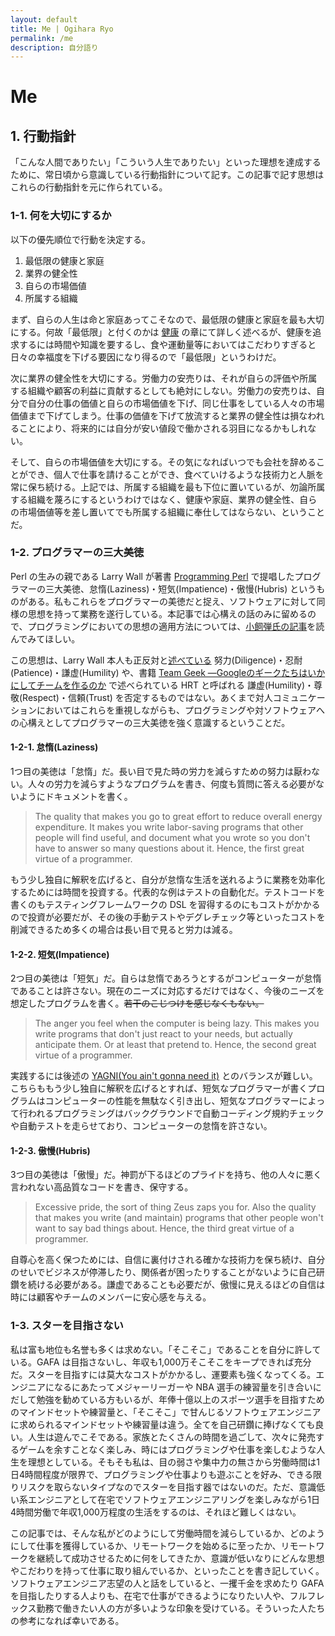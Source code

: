 ```yaml
---
layout: default
title: Me | Ogihara Ryo
permalink: /me
description: 自分語り
---
```


# Me

<!--
## イントロダクション

### 概要

この記事は壮大な自分語りだ。私のキャリア、思想、こだわり、ノウハウといった全てをこの記事に詰め込んだ。

### 執筆動機

自分の思想を体系的にまとめた1つのテキストを書き上げたかった。元々は有料 [note](https://note.com/) に書いて、自分に興味を持ってくれた方に読んでもらえれば良いかな、と思っていたのだが、note は体系的な長文を書き上げるにあたって Markdown に対応しておらず、見出しのレベルも1階層しかなかったため諦めた。

### 想定読者

私の働き方や思想に興味のある人向けに書いた。これからソフトウェアエンジニアを目指す方や、働き方を変えたい現役ソフトウェアエンジニアの方の1つのモデルケースとして参考になれば幸いだ。ただし、私は後述するように大成功を収めた人間ではないし、他人のモデルケースに再現性はないので、あくまで参考程度に捉えてほしい。

## 目次

-->

## 1. 行動指針

「こんな人間でありたい」「こういう人生でありたい」といった理想を達成するために、常日頃から意識している行動指針について記す。この記事で記す思想はこれらの行動指針を元に作られている。

### 1-1. 何を大切にするか

以下の優先順位で行動を決定する。

1. 最低限の健康と家庭
2. 業界の健全性
3. 自らの市場価値
4. 所属する組織

まず、自らの人生は命と家庭あってこそなので、最低限の健康と家庭を最も大切にする。何故「最低限」と付くのかは [健康](#健康) の章にて詳しく述べるが、健康を追求するには時間や知識を要するし、食や運動量等においてはこだわりすぎると日々の幸福度を下げる要因になり得るので「最低限」というわけだ。

次に業界の健全性を大切にする。労働力の安売りは、それが自らの評価や所属する組織や顧客の利益に貢献するとしても絶対にしない。労働力の安売りは、自分で自分の仕事の価値と自らの市場価値を下げ、同じ仕事をしている人々の市場価値まで下げてしまう。仕事の価値を下げて放流すると業界の健全性は損なわれることにより、将来的には自分が安い値段で働かされる羽目になるかもしれない。

そして、自らの市場価値を大切にする。その気になればいつでも会社を辞めることができ、個人で仕事を請けることができ、食べていけるような技術力と人脈を常に保ち続ける。上記では、所属する組織を最も下位に置いているが、勿論所属する組織を蔑ろにするというわけではなく、健康や家庭、業界の健全性、自らの市場価値等を差し置いてでも所属する組織に奉仕してはならない、ということだ。

### 1-2. プログラマーの三大美徳

Perl の生みの親である Larry Wall が著書 [Programming Perl](https://www.oreilly.co.jp/books/4873110963/) で提唱したプログラマーの三大美徳、怠惰(Laziness)・短気(Impatience)・傲慢(Hubris) というものがある。私もこれらをプログラマーの美徳だと捉え、ソフトウェアに対して同様の思想を持って業務を遂行している。本記事では心構えの話のみに留めるので、プログラミングにおいての思想の適用方法については、[小飼弾氏の記事](https://tech.nikkeibp.co.jp/it/article/Watcher/20061005/250057/?rt=nocnt)を読んでみてほしい。

この思想は、Larry Wall 本人も正反対と[述べている](https://www.oreilly.co.jp/BOOK/osp/OpenSource_Web_Version/chapter10/chapter10.html) 努力(Diligence)・忍耐(Patience)・謙虚(Humility) や、書籍 [Team Geek ―Googleのギークたちはいかにしてチームを作るのか](https://www.amazon.co.jp/Team-Geek-%E2%80%95Google%E3%81%AE%E3%82%AE%E3%83%BC%E3%82%AF%E3%81%9F%E3%81%A1%E3%81%AF%E3%81%84%E3%81%8B%E3%81%AB%E3%81%97%E3%81%A6%E3%83%81%E3%83%BC%E3%83%A0%E3%82%92%E4%BD%9C%E3%82%8B%E3%81%AE%E3%81%8B-Brian-Fitzpatrick/dp/4873116309) で述べられている HRT と呼ばれる 謙虚(Humility)・尊敬(Respect)・信頼(Trust) を否定するものではない。あくまで対人コミュニケーションにおいてはこれらを重視しながらも、プログラミングや対ソフトウェアへの心構えとしてプログラマーの三大美徳を強く意識するということだ。

#### 1-2-1. 怠惰(Laziness)

1つ目の美徳は「怠惰」だ。長い目で見た時の労力を減らすための努力は厭わない。人々の労力を減らすようなプログラムを書き、何度も質問に答える必要がないようにドキュメントを書く。

> The quality that makes you go to great effort to reduce overall energy expenditure. It makes you write labor-saving programs that other people will find useful, and document what you wrote so you don't have to answer so many questions about it. Hence, the first great virtue of a programmer.

もう少し独自に解釈を広げると、自分が怠惰な生活を送れるように業務を効率化するためには時間を投資する。代表的な例はテストの自動化だ。テストコードを書くのもテスティングフレームワークの DSL を習得するのにもコストがかかるので投資が必要だが、その後の手動テストやデグレチェック等といったコストを削減できるため多くの場合は長い目で見ると労力は減る。

#### 1-2-2. 短気(Impatience)

2つ目の美徳は「短気」だ。自らは怠惰であろうとするがコンピューターが怠惰であることは許さない。現在のニーズに対応するだけではなく、今後のニーズを想定したプログラムを書く。~~若干のこじつけを感じなくもない。~~

> The anger you feel when the computer is being lazy. This makes you write programs that don't just react to your needs, but actually anticipate them. Or at least that pretend to. Hence, the second great virtue of a programmer.

実践するには後述の [YAGNI(You ain't gonna need it)]() とのバランスが難しい。こちらももう少し独自に解釈を広げるとすれば、短気なプログラマーが書くプログラムはコンピューターの性能を無駄なく引き出し、短気なプログラマーによって行われるプログラミングはバックグラウンドで自動コーディング規約チェックや自動テストを走らせており、コンピューターの怠惰を許さない。

#### 1-2-3. 傲慢(Hubris)

3つ目の美徳は「傲慢」だ。神罰が下るほどのプライドを持ち、他の人々に悪く言われない高品質なコードを書き、保守する。

> Excessive pride, the sort of thing Zeus zaps you for. Also the quality that makes you write (and maintain) programs that other people won't want to say bad things about. Hence, the third great virtue of a programmer.

自尊心を高く保つためには、自信に裏付けされる確かな技術力を保ち続け、自分のせいでビジネスが停滞したり、関係者が困ったりすることがないように自己研鑽を続ける必要がある。謙虚であることも必要だが、傲慢に見えるほどの自信は時には顧客やチームのメンバーに安心感を与える。

### 1-3. スターを目指さない

私は富も地位も名誉も多くは求めない。「そこそこ」であることを自分に許している。GAFA は目指さないし、年収も1,000万そこそこをキープできれば充分だ。スターを目指すには莫大なコストがかかるし、運要素も強くなってくる。エンジニアになるにあたってメジャーリーガーや NBA 選手の練習量を引き合いにだして勉強を勧めている方もいるが、年俸十億以上のスポーツ選手を目指すためのマインドセットや練習量と、「そこそこ」で甘んじるソフトウェアエンジニアに求められるマインドセットや練習量は違う。全てを自己研鑽に捧げなくても良い。人生は遊んでこそである。家族とたくさんの時間を過ごして、次々に発売するゲームを余すことなく楽しみ、時にはプログラミングや仕事を楽しむような人生を理想としている。そもそも私は、目の弱さや集中力の無さから労働時間は1日4時間程度が限界で、プログラミングや仕事よりも遊ぶことを好み、できる限りリスクを取らないタイプなのでスターを目指す器ではないのだ。ただ、意識低い系エンジニアとして在宅でソフトウェアエンジニアリングを楽しみながら1日4時間労働で年収1,000万程度の生活をするのは、それほど難しくはない。

この記事では、そんな私がどのようにして労働時間を減らしているか、どのようにして仕事を獲得しているか、リモートワークを始めるに至ったか、リモートワークを継続して成功させるために何をしてきたか、意識が低いなりにどんな思想やこだわりを持って仕事に取り組んでいるか、といったことを書き記していく。ソフトウェアエンジニア志望の人と話をしていると、一攫千金を求めたり GAFA を目指したりする人よりも、在宅で仕事ができるようになりたい人や、フルフレックス勤務で働きたい人の方が多いような印象を受けている。そういった人たちの参考になれば幸いである。

<!--

## 2. キャリアパス

### 2-1. 新卒でソフトウェアエンジニアへ

#### 2-1-1. 適性と配属

#### 2-1-2. 取り組んだ技術

#### 2-1-3. ハードワーク

#### 2-1-4. MLM勧誘

### 2-2. 1年間の無職期間と起業失敗

#### 2-2-1. 自己啓発

#### 2-2-2. 不労所得を目指して


### 2-3. web系エンジニアへのキャリアチェンジ

#### 2-3-1. アルバイト期間

#### 2-3-2. 入社即炎上

#### 2-3-3. 急成長

#### 2-3-4. 社内政治

### 2-4. フリーランス

### 2-5. 会社員と個人事業主の両立

#### 2-5-1. 本業


#### 2-5-2. 副業


## 3. 労働環境

### 3-1. フルリモート

### 3-2. フルフレックス

### 3-3. 副業


## 4. 時間

### 4-1. 緊急度と重要度

### 4-2. 他人の時間を尊重する

### 4-3. 労働時間と生産性


## 5. リモートワーク

### 5-1. リモートワークとは

### 5-2. リモートワークに必要な個人適性

### 5-3. リモートワークに必要な環境


## 6. 生産性

### 6-1. 内的モチベーションに期待しない

### 6-2. 集中力

#### 6-2-1. ポモドーロ・テクニック

### 6-3. 自動化


## 7. 技術研鑽

### 7-1. 最新技術を追わない

### 7-2. 食える技術

### 7-3. 勉強のモチベーション


## 8. 対人コミュニケーション

## 9. 営業

### 9-1. SNS

#### 9-1-1. Facebook

#### 9-2-2. Twitter

### 9-2. 技術情報のアウトプット

### 9-3. イベント参加

## 10. 教育

### 10-1. プログラミング教育と能力の再現性

### 10-2. 個別教育と一斉教育

## 11. コミュニティ

### 11-1. コミュニティへの参加

### 11-2. コミュニティ運営


## 12. プログラミング

### 12-1. 可読性

### 12-2. YAGNI

### 12-3. プロトタイピング

### 12-4. 保守性

### 12-5. 例外

### 12-6. TDD

### 12-7. エディター

## 13. メンタル

### 13-1. どういう時にメンタルが崩壊するか

### 13-2. 自己防衛


## 14. 家庭

### 14-1. 結婚

### 14-2. 家


## 15. 健康

### 15-1. 幸福

### 15-2. 運動

### 15-3. 目


## 16. コンプレックス

### 16-1. 学歴

### 16-2. 英語

### 16-3. 目

### 16-4. 対人コミュニケーション


## 終わりに

-->

<style scoped>
  article {
    font-family: "游明朝", YuMincho, "Hiragino Mincho ProN W3", "ヒラギノ明朝 ProN W3", "Hiragino Mincho ProN", "HG明朝E", "ＭＳ Ｐ明朝", "ＭＳ 明朝", serif;
  }
</style>
